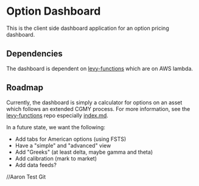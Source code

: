 # Option Dashboard

This is the client side dashboard application for an option pricing dashboard.

## Dependencies

The dashboard is dependent on [levy-functions](https://github.com/phillyfan1138/levy-functions) which are on AWS lambda.  

## Roadmap

Currently, the dashboard is simply a calculator for options on an asset which follows an extended CGMY process. For more information, see the [levy-functions](https://github.com/phillyfan1138/levy-functions) repo especially [index.md](https://github.com/phillyfan1138/levy-functions/blob/master/index.md).

In a future state, we want the following:

* Add tabs for American options (using FSTS)
* Have a "simple" and "advanced" view
* Add "Greeks" (at least delta, maybe gamma and theta)
* Add calibration (mark to market)
* Add data feeds?


//Aaron Test Git